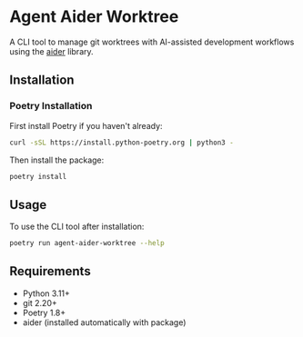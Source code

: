 # Agent Aider Worktree

A CLI tool to manage git worktrees with AI-assisted development workflows using the [aider](https://github.com/paul-gauthier/aider) library.

## Installation

### Poetry Installation

First install Poetry if you haven't already:
```bash
curl -sSL https://install.python-poetry.org | python3 -
```

Then install the package:
```bash
poetry install
```

## Usage

To use the CLI tool after installation:
```bash
poetry run agent-aider-worktree --help
```

## Requirements

- Python 3.11+
- git 2.20+
- Poetry 1.8+
- aider (installed automatically with package)
